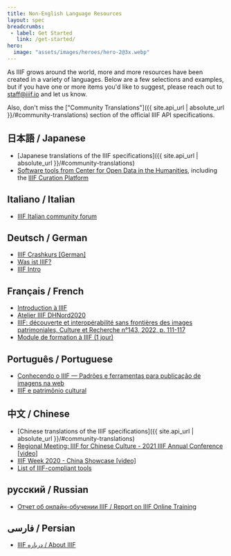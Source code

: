 ```yaml
---
title: Non-English Language Resources
layout: spec
breadcrumbs:
 - label: Get Started
   link: /get-started/
hero:
  image: "assets/images/heroes/hero-2@3x.webp"
---
```


As IIIF grows around the world, more and more resources have been created in a variety of languages. Below are a few selections and examples, but if you have one or more items you'd like to suggest, please reach out to <staff@iiif.io> and let us know.

Also, don't miss the ["Community Translations"]({{ site.api_url | absolute_url }}/#community-translations) section of the official IIIF API specifications.


## 日本語 / Japanese
- [Japanese translations of the IIIF specifications]({{ site.api_url | absolute_url }}/#community-translations)
- [Software tools from Center for Open Data in the Humanities](http://codh.rois.ac.jp/software/index.html.ja), including the [IIIF Curation Platform](http://codh.rois.ac.jp/icp/index.html.ja)

## Italiano / Italian

- [IIIF Italian community forum](https://italy.iiif.link/)

## Deutsch / German

- [IIIF Crashkurs [German] ](https://pieckh.github.io/IIIF-Crashkurs/IIIF-Crashkurs/?mc_cid=c8cc01e228&mc_eid=UNIQID)
- [Was ist IIIF?](https://www.youtube.com/playlist?list=PLxDekeBVQtVJeRqoTgsif7fJki2X96O-1)
- [IIIF Intro](https://drive.google.com/file/d/1PQAuaTbkPzmJOMDxtihyS0-gbUtTTcDC/view)

## Français / French

- [Introduction à IIIF](https://doc.biblissima.fr/introduction-iiif)
- [Atelier IIIF DHNord2020](https://github.com/regisrob/Atelier_IIIF_Conference_DHNord_2020)
- [IIIF: découverte et interopérabilité sans frontières des images patrimoniales, Culture et Recherche n°143, 2022, p. 111-117](https://www.culture.gouv.fr/fr/Thematiques/Enseignement-superieur-et-Recherche/La-revue-Culture-et-Recherche/La-recherche-culturelle-a-l-international)
- [Module de formation à IIIF (1 jour)](https://doc.biblissima.fr/formation-iiif/)

##  Português / Portuguese

- [Conhecendo o IIIF — Padrões e ferramentas para publicação de imagens na web](https://medium.com/ecologiadigital/conhecendo-o-iiif-padr%C3%B5es-e-ferramentas-para-publica%C3%A7%C3%A3o-de-imagens-na-web-a62af62a1b36)
- [IIIF e patrimônio cultural](https://martimpassos.notion.site/IIIF-e-Patrim-nio-Cultural-92dbb6e8feb0498f9c77b8f00f5d5386)

## 中文 / Chinese
- [Chinese translations of the IIIF specifications]({{ site.api_url | absolute_url }}/#community-translations)
- [Regional Meeting: IIIF for Chinese Culture - 2021 IIIF Annual Conference [video]](https://www.youtube.com/watch?v=Bh21b1pBLzE)
- [IIIF Week 2020 - China Showcase [video]](https://www.youtube.com/watch?v=F01VY4St76U)
- [List of IIIF-compliant tools](https://www.yuque.com/iiifchina/df4qfk/gog6h7)


## русский / Russian

- [Отчет об онлайн-обучении IIIF / Report on IIIF Online Training](https://www.beautiful.ai/player/-MfiQLZf_6WUKeNfTtGl/IIIF-July-2021)

## فارسی / Persian

- [IIIF درباره / About IIIF](https://onedrive.live.com/view.aspx?resid=FC40347DCF4AAF1D!5903&ithint=file%2cdocx&authkey=!ACOhxH2VW8YiFdc)
